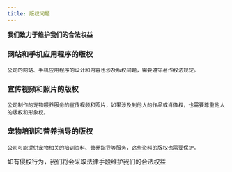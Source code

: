 ```yaml
---
title: 版权问题
---
```


<script>
  import { InfoBar } from "fluent-svelte";
</script>


**我们致力于维护我们的合法权益**


### 网站和手机应用程序的版权
`公司的网站、手机应用程序的设计和内容也涉及版权问题，需要遵守著作权法规定。`

### 宣传视频和照片的版权
`公司制作的宠物喂养服务的宣传视频和照片，如果涉及到他人的作品或肖像权，也需要尊重他人的版权和形象权。`

### 宠物培训和营养指导的版权
`公司可能提供宠物相关的培训资料、营养指导等服务，这些资料的版权也需要保护。`

<InfoBar title = "注意" severity="caution">
如有侵权行为，我们将会采取法律手段维护我们的合法权益
</InfoBar>
